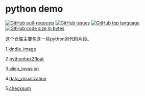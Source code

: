 # python demo #

[![GitHub pull-requests](https://img.shields.io/github/issues-pr/fanwenl/python_demo.svg)](https://github.com/fanwenl/python_demo)
[![GitHub issues](https://img.shields.io/github/issues-raw/fanwenl/python_demo.svg)](https://github.com/fanwenl/python_demo/issues)
[![GitHub top language](https://img.shields.io/github/languages/top/fanwenl/python_demo.svg)](https://github.com/fanwenl/python_demo)
[![GitHub code size in bytes](https://img.shields.io/github/languages/code-size/fanwenl/python_demo.svg)](https://github.com/fanwenl/python_demo)

这个仓库主要包含一些python的代码片段。

1.[kindle_image](kindle_image/)

2.[pythonhex2float](pythonhex2float/)

3.[alien_invasion](alien_invasion/)

4.[data_visualization](data_visualization/)

5.[checksum](checksum/)
